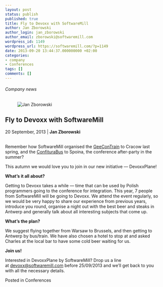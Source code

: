 ```yaml
---
layout: post
status: publish
published: true
title: Fly to Devoxx with SoftwareMill
author: Jan Zborowski
author_login: jan_zborowski
author_email: zborowski@softwaremill.com
wordpress_id: 1149
wordpress_url: https://softwaremill.com/?p=1149
date: 2013-09-20 13:44:37.000000000 +02:00
categories:
- company
- Conferences
tags: []
comments: []
---
```


<h6>Company news</h6>
<div class="post-header clearfix">
<figure><div class="image"><img src="https://softwaremill.com/wp-content/uploads/2013/04/zborowski.jpg" alt="Jan Zborowski"></div></figure><div class="title">
<h2 class="font-dark-blue font-normal">Fly to Devoxx with SoftwareMill</h2>20 September, 2013 | <b>Jan Zborowski</b><br><br>
</div>
</div>
<div class="post-rows"><div class="text">
<p>Remember how SoftwareMill organised the <a title="GeeCON Train – the coolest way to get to a conference" href="https://softwaremill.com/geecon-train-the-coolest-way-to-get-to-a-conference/">GeeConTrain</a> to Cracow last spring, and the <a title="Confitura bus" href="https://softwaremill.com/confitura-bus-2013/">ConfituraBus</a> to Spoina, the conference after-party in the summer? </p>
<p>This autumn we would love you to join in our new initiative — DevoxxPlane! </p>
<p><strong>What’s it all about?</strong></p>
<p>Getting to Devoxx takes a while — time that can be used by Polish programmers going to the conference for integration. This year, 7 people from SoftwareMill will be going to Devoxx. We attend the event regularly, so we would be very happy to share our experience from previous years, introduce you round, organise a night out with the best beer and steaks in Antwerp and generally talk about all interesting subjects that come up. </p>
<p><strong>What’s the plan?</strong> </p>
<p>We suggest flying together from Warsaw to Brussels, and then getting to Antwerp by bus/train. We have also chosen a hotel to stop at and asked Charles at the local bar to have some cold beer waiting for us. </p>
<p><strong>Join us!</strong> </p>
<p>Interested in DevoxxPlane by SoftwareMill? Drop us a line at <a href="mailto:devoxx@softwaremill.com" rel="nofollow">devoxx@softwaremill.com</a> before 25/09/2013 and we’ll get back to you with all the necessary details.</p>
</div></div>
<div class="post-footer">Posted in Conferences</div>
